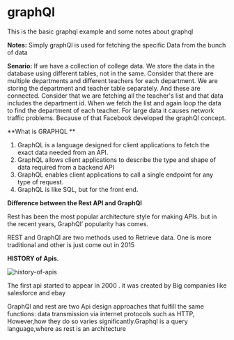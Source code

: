 # graphQl
This is the basic graphql example and some notes about graphql

**Notes:** Simply graphQl is used for fetching the specific Data from the bunch of data

**Senario:** If we have a collection of college data. We store the data in the database using different tables, not in the same. Consider that there are multiple departments and different teachers for each department. We are storing the department and teacher table separately. 
And these are connected.
Consider that we are fetching all the teacher's list and that data includes the department id. When we fetch the list and again loop the data to find the department of each teacher. For large data it causes network traffic problems. Because of that  Facebook developed the graphQl concept.


**What is GRAPHQL **

 1) GraphQL is a language designed for client applications to fetch the exact data needed from an API.
 2) GraphQL allows client applications to describe the type and shape of data required from a backend API
 3) GraphQL enables client applications to call a single endpoint for any type of request.
 4) GraphQL is like SQL, but for the front end.
 
**Difference between the Rest API and GraphQl**

Rest has been the most popular architecture style for making APIs. but in the recent years, GraphQl’ popularity has comes.

REST and GraphQl are two methods used to Retrieve data. One is more traditional and other is just come out in 2015

**HISTORY of Apis.**

![history-of-apis](https://user-images.githubusercontent.com/54897041/131658819-0019f929-a444-43c9-adfd-96c185bf35bc.jpeg)




The first api started to appear in 2000 . it was created by Big companies like salesforce and ebay

GraphQl and rest are two Api design approaches that fulfill the same functions: data transmission via internet protocols such as HTTP, However,how they do so varies significantly.Graphql is a query language,where as rest is an architecture

